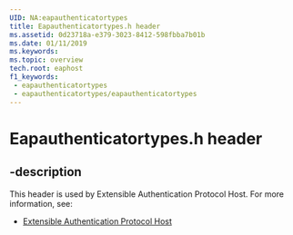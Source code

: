 ```yaml
---
UID: NA:eapauthenticatortypes
title: Eapauthenticatortypes.h header
ms.assetid: 0d23718a-e379-3023-8412-598fbba7b01b
ms.date: 01/11/2019
ms.keywords: 
ms.topic: overview
tech.root: eaphost
f1_keywords:
 - eapauthenticatortypes
 - eapauthenticatortypes/eapauthenticatortypes
---
```


# Eapauthenticatortypes.h header


## -description

This header is used by Extensible Authentication Protocol Host. For more information, see:

- [Extensible Authentication Protocol Host](../_eaphost/index.md)

